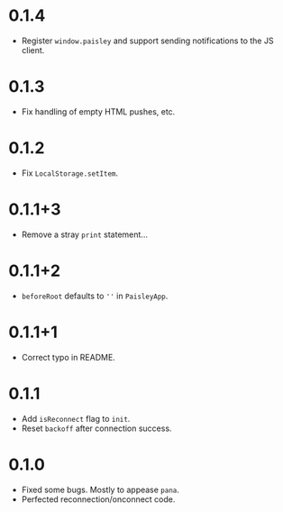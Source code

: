 # 0.1.4
* Register `window.paisley` and support sending notifications to the JS client.

# 0.1.3
* Fix handling of empty HTML pushes, etc.

# 0.1.2
* Fix `LocalStorage.setItem`.

# 0.1.1+3
* Remove a stray `print` statement...

# 0.1.1+2
* `beforeRoot` defaults to `''` in `PaisleyApp`.

# 0.1.1+1
* Correct typo in README.

# 0.1.1
* Add `isReconnect` flag to `init`.
* Reset `backoff` after connection success.

# 0.1.0
* Fixed some bugs. Mostly to appease `pana`.
* Perfected reconnection/onconnect code.